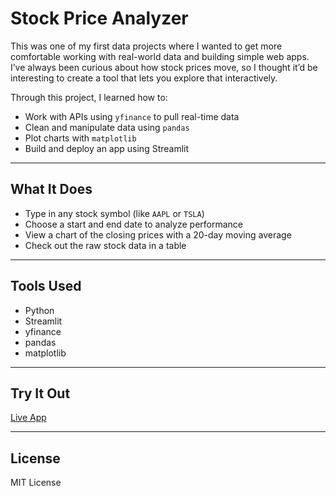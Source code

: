 # Stock Price Analyzer

This was one of my first data projects where I wanted to get more comfortable working with real-world data and building simple web apps. I’ve always been curious about how stock prices move, so I thought it’d be interesting to create a tool that lets you explore that interactively.

Through this project, I learned how to:
- Work with APIs using `yfinance` to pull real-time data
- Clean and manipulate data using `pandas`
- Plot charts with `matplotlib`
- Build and deploy an app using Streamlit

---

## What It Does
- Type in any stock symbol (like `AAPL` or `TSLA`)
- Choose a start and end date to analyze performance
- View a chart of the closing prices with a 20-day moving average
- Check out the raw stock data in a table

---

## Tools Used
- Python
- Streamlit
- yfinance
- pandas
- matplotlib

---

## Try It Out
[Live App](https://stock-price-analyzer-hlptspffzwnn6jdkszyd6g.streamlit.app/)

---

## License
MIT License
